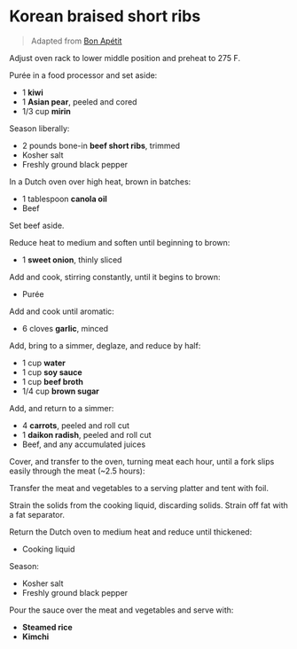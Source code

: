Korean braised short ribs
=========================

> Adapted from [Bon Apétit](https://www.bonappetit.com/test-kitchen/inside-our-kitchen/article/korean-braised-short-ribs)

Adjust oven rack to lower middle position and preheat to 275 F.

Purée in a food processor and set aside:

- 1 **kiwi**
- 1 **Asian pear**, peeled and cored
- 1/3 cup **mirin**

Season liberally:

- 2 pounds bone-in **beef short ribs**, trimmed
- Kosher salt
- Freshly ground black pepper

In a Dutch oven over high heat, brown in batches:

- 1 tablespoon **canola oil**
- Beef

Set beef aside.

Reduce heat to medium and soften until beginning to brown:

- 1 **sweet onion**, thinly sliced

Add and cook, stirring constantly, until it begins to brown:

- Purée

Add and cook until aromatic:

- 6 cloves **garlic**, minced

Add, bring to a simmer, deglaze, and reduce by half:

- 1 cup **water**
- 1 cup **soy sauce**
- 1 cup **beef broth**
- 1/4 cup **brown sugar**

Add, and return to a simmer:

- 4 **carrots**, peeled and roll cut
- 1 **daikon radish**, peeled and roll cut
- Beef, and any accumulated juices

Cover, and transfer to the oven, turning meat each hour, until a fork slips easily through the meat (~2.5 hours):

Transfer the meat and vegetables to a serving platter and tent with foil.

Strain the solids from the cooking liquid, discarding solids. Strain off fat with a fat separator.

Return the Dutch oven to medium heat and reduce until thickened:

- Cooking liquid

Season:

- Kosher salt
- Freshly ground black pepper

Pour the sauce over the meat and vegetables and serve with:

- **Steamed rice**
- **Kimchi**
